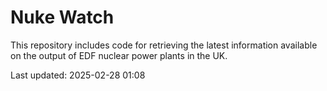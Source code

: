 # Nuke Watch

This repository includes code for retrieving the latest information available on the output of EDF nuclear power plants in the UK.

Last updated: 2025-02-28 01:08